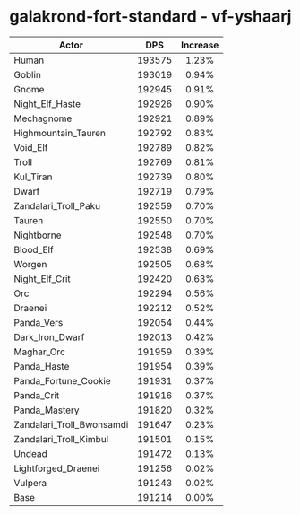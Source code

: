 # galakrond-fort-standard - vf-yshaarj
| Actor | DPS | Increase |
|---|:---:|:---:|
|Human|193575|1.23%|
|Goblin|193019|0.94%|
|Gnome|192945|0.91%|
|Night_Elf_Haste|192926|0.90%|
|Mechagnome|192921|0.89%|
|Highmountain_Tauren|192792|0.83%|
|Void_Elf|192789|0.82%|
|Troll|192769|0.81%|
|Kul_Tiran|192739|0.80%|
|Dwarf|192719|0.79%|
|Zandalari_Troll_Paku|192559|0.70%|
|Tauren|192550|0.70%|
|Nightborne|192548|0.70%|
|Blood_Elf|192538|0.69%|
|Worgen|192505|0.68%|
|Night_Elf_Crit|192420|0.63%|
|Orc|192294|0.56%|
|Draenei|192212|0.52%|
|Panda_Vers|192054|0.44%|
|Dark_Iron_Dwarf|192013|0.42%|
|Maghar_Orc|191959|0.39%|
|Panda_Haste|191954|0.39%|
|Panda_Fortune_Cookie|191931|0.37%|
|Panda_Crit|191916|0.37%|
|Panda_Mastery|191820|0.32%|
|Zandalari_Troll_Bwonsamdi|191647|0.23%|
|Zandalari_Troll_Kimbul|191501|0.15%|
|Undead|191472|0.13%|
|Lightforged_Draenei|191256|0.02%|
|Vulpera|191243|0.02%|
|Base|191214|0.00%|
